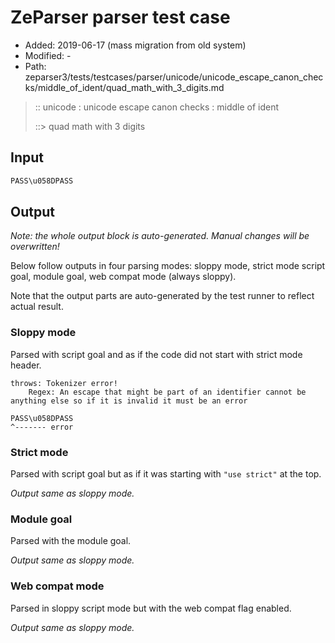 # ZeParser parser test case

- Added: 2019-06-17 (mass migration from old system)
- Modified: -
- Path: zeparser3/tests/testcases/parser/unicode/unicode_escape_canon_checks/middle_of_ident/quad_math_with_3_digits.md

> :: unicode : unicode escape canon checks : middle of ident
>
> ::> quad math with 3 digits

## Input

`````js
PASS\u058DPASS
`````

## Output

_Note: the whole output block is auto-generated. Manual changes will be overwritten!_

Below follow outputs in four parsing modes: sloppy mode, strict mode script goal, module goal, web compat mode (always sloppy).

Note that the output parts are auto-generated by the test runner to reflect actual result.

### Sloppy mode

Parsed with script goal and as if the code did not start with strict mode header.

`````
throws: Tokenizer error!
    Regex: An escape that might be part of an identifier cannot be anything else so if it is invalid it must be an error

PASS\u058DPASS
^------- error
`````

### Strict mode

Parsed with script goal but as if it was starting with `"use strict"` at the top.

_Output same as sloppy mode._

### Module goal

Parsed with the module goal.

_Output same as sloppy mode._

### Web compat mode

Parsed in sloppy script mode but with the web compat flag enabled.

_Output same as sloppy mode._
